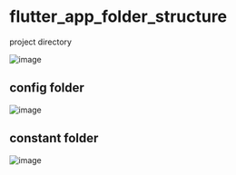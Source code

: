 # flutter_app_folder_structure

project directory 

![image](https://user-images.githubusercontent.com/30105909/110011887-ee59a580-7d45-11eb-8adf-1f979ac0dd3f.png)

## config folder
![image](https://user-images.githubusercontent.com/30105909/110011705-c0746100-7d45-11eb-80db-79acb5888002.png)

## constant folder
![image](https://user-images.githubusercontent.com/30105909/110012093-27921580-7d46-11eb-9962-a8a2784ae03a.png)
